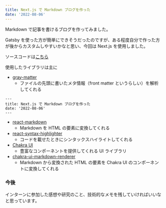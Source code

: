 ```yaml
---
title: Next.js で Markdown ブログを作った
date: '2022-08-06'
---
```


Markdown で記事を書けるブログを作ってみました。

Gatsby を使った方が簡単にできそうだったのですが、ある程度自分で作った方が後からカスタムしやすいかなと思い、今回は Next.js を使用しました。

ソースコードは[こちら](https://github.com/nakatuba/blog)

使用したライブラリは主に

- [gray-matter](https://github.com/jonschlinkert/gray-matter)
  - ファイルの先頭に書いたメタ情報（front matter というらしい）を解析してくれる

```
---
title: Next.js で Markdown ブログを作った
date: '2022-08-06'
---
```

- [react-markdown](https://github.com/remarkjs/react-markdown)
  - Markdown を HTML の要素に変換してくれる
- [react-syntax-highlighter](https://github.com/react-syntax-highlighter/react-syntax-highlighter)
  - コードを載せたときにシンタックスハイライトしてくれる
- [Chakra UI](https://github.com/chakra-ui/chakra-ui)
  - 豊富なコンポーネントを提供してくれる UI ライブラリ
- [chakra-ui-markdown-renderer](https://github.com/mustaphaturhan/chakra-ui-markdown-renderer)
  - Markdown から変換された HTML の要素を Chakra UI のコンポーネントに変換してくれる

### 今後

インターンに参加した感想や研究のこと、技術的なメモを残していければいいなと思っています。
